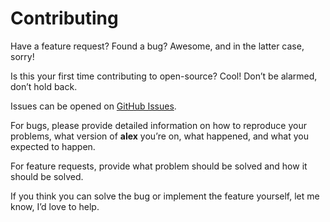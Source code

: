 # Contributing

Have a feature request? Found a bug? Awesome, and in the latter case, sorry!

Is this your first time contributing to open-source? Cool! Don’t be alarmed,
don’t hold back.

Issues can be opened on [GitHub Issues](https://github.com/wooorm/alex/issues).

For bugs, please provide detailed information on how to reproduce your
problems, what version of **alex** you’re on, what happened, and what you
expected to happen.

For feature requests, provide what problem should be solved and how it should
be solved.

If you think you can solve the bug or implement the feature yourself, let me
know, I’d love to help.
